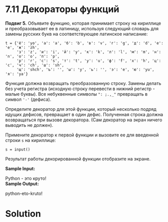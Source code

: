 # 7.11 Декораторы функций

**Подвиг 5.** Объявите функцию, которая принимает
строку на кириллице и преобразовывает ее в латиницу,
используя следующий словарь для замены русских букв
на соответствующее латинское написание:
```
t = {'ё': 'yo', 'а': 'a', 'б': 'b', 'в': 'v', 'г': 'g', 'д': 'd', 'е': 'e', 'ж': 'zh',
     'з': 'z', 'и': 'i', 'й': 'y', 'к': 'k', 'л': 'l', 'м': 'm', 'н': 'n', 'о': 'o', 'п': 'p',
     'р': 'r', 'с': 's', 'т': 't', 'у': 'u', 'ф': 'f', 'х': 'h', 'ц': 'c', 'ч': 'ch', 'ш': 'sh',
     'щ': 'shch', 'ъ': '', 'ы': 'y', 'ь': '', 'э': 'e', 'ю': 'yu', 'я': 'ya'}
```
Функция должна возвращать преобразованную строку.
Замены делать без учета регистра (исходную строку 
перевести в нижний регистр - малые буквы). Все 
небуквенные символы `": ;.,_"` превращать в символ `'-'` (дефиса).

Определите декоратор для этой функции, который несколько 
подряд идущих дефисов, превращает в один дефис.
Полученная строка должна возвращаться при вызове 
декоратора. (Сам декоратор на экран ничего выводить не должен).

Примените декоратор к первой функции и 
вызовите ее для введенной строки `s` на кириллице:

`s = input()`

Результат работы декорированной функции отобразите на экране.

**Sample Input:**

Python - это круто!\
**Sample Output:**

python-eto-kruto!

# Solution

```

```
